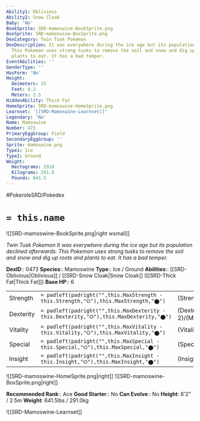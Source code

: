 ```yaml
---
Ability1: Oblivious
Ability2: Snow Cloak
Baby: 'No'
BookSprite: SRD-mamoswine-BookSprite.png
BoxSprite: SRD-mamoswine-BoxSprite.png
DexCategory: Twin Tusk Pokemon
DexDescription: It was everywhere during the ice age but its population declined afterwards.
  This Pokemon uses strong tusks to remove the soil and snow and dig up roots and
  plants to eat. It has a bad temper.
EventAbilities: ''
GenderType: ''
HasForm: 'No'
Height:
  Deimeters: 25
  Feet: 8.2
  Meters: 2.5
HiddenAbility: Thick Fat
HomeSprite: SRD-mamoswine-HomeSprite.png
Learnset: '[[SRD-Mamoswine-Learnset]]'
Legendary: 'No'
Name: Mamoswine
Number: 473
PrimaryEggGroup: Field
SecondaryEggGroup: ''
Sprite: mamoswine.png
Type1: Ice
Type2: Ground
Weight:
  Hectograms: 2910
  Kilograms: 291.0
  Pounds: 641.5
---
```


#PokeroleSRD/Pokedex

# `= this.name`

![[SRD-mamoswine-BookSprite.png|right wsmall]]

*Twin Tusk Pokemon*
*It was everywhere during the ice age but its population declined afterwards. This Pokemon uses strong tusks to remove the soil and snow and dig up roots and plants to eat. It has a bad temper.*

**DexID**:: 0473
**Species**:: Mamoswine
**Type**:: Ice / Ground
**Abilities**:: [[SRD-Oblivious|Oblivious]] / [[SRD-Snow Cloak|Snow Cloak]] ([[SRD-Thick Fat|Thick Fat]])
**Base HP**:: 6

|           |                                                                                        |                                          |
| --------- | -------------------------------------------------------------------------------------- | ---------------------------------------- |
| Strength  | `= padleft(padright("",this.MaxStrength - this.Strength,"⭘"),this.MaxStrength,"⬤")`    | (Strength::3)/(MaxStrength::7)   |
| Dexterity | `= padleft(padright("",this.MaxDexterity - this.Dexterity,"⭘"),this.MaxDexterity,"⬤")` | (Dexterity:: 2)/(MaxDexterity::5) |
| Vitality  | `= padleft(padright("",this.MaxVitality - this.Vitality,"⭘"),this.MaxVitality,"⬤")`    | (Vitality::2)/(MaxVitality::5)   |
| Special   | `= padleft(padright("",this.MaxSpecial - this.Special,"⭘"),this.MaxSpecial,"⬤")`       | (Special::2)/(MaxSpecial::5)     |
| Insight   | `= padleft(padright("",this.MaxInsight - this.Insight,"⭘"),this.MaxInsight,"⬤")`       | (Insight::2)/(MaxInsight::4)     |

![[SRD-mamoswine-HomeSprite.png|right]]
![[SRD-mamoswine-BoxSprite.png|right]]

**Recommended Rank**:: Ace
**Good Starter**:: No
**Can Evolve**:: No
**Height**: 8'2" / 2.5m
**Weight**: 641.5lbs / 291.0kg

![[SRD-Mamoswine-Learnset]]